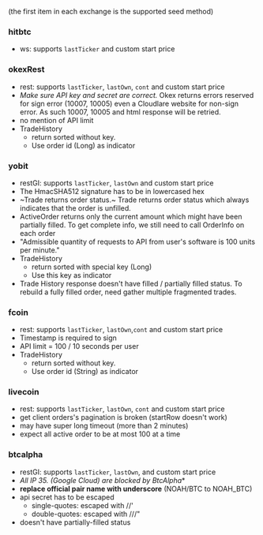 (the first item in each exchange is the supported seed method)

### hitbtc
- ws: supports `lastTicker` and custom start price

### okexRest
- rest: supports `lastTicker`, `lastOwn`, `cont` and custom start price
- *Make sure API key and secret are correct.* Okex returns errors reserved for sign error (10007, 10005) even a Cloudlare website for non-sign error.
As such 10007, 10005 and html response will be retried.
- no mention of API limit
- TradeHistory
    - return sorted without key.
    - Use order id (Long) as indicator

### yobit
- restGI: supports `lastTicker`, `lastOwn` and custom start price
- The HmacSHA512 signature has to be in lowercased hex
- ~Trade returns order status.~ Trade returns order status which always indicates that the order is unfilled.
- ActiveOrder returns only the current amount which might have been partially filled. To get complete info, we still need to call OrderInfo on each order
- "Admissible quantity of requests to API from user's software is 100 units per minute."
- TradeHistory
    - return sorted with special key (Long)
    - Use this key as indicator
- Trade History response doesn't have filled / partially filled status. To rebuild a fully filled order, need gather multiple fragmented trades.

### fcoin
- rest: supports `lastTicker`, `lastOwn`,`cont` and custom start price
- Timestamp is required to sign
- API limit = 100 / 10 seconds per user
- TradeHistory
    - return sorted without key.
    - Use order id (String) as indicator

### livecoin
- rest: supports `lastTicker`, `lastOwn`, `cont` and custom start price
- get client orders's pagination is broken (startRow doesn't work)
- may have super long timeout (more than 2 minutes)
- expect all active order to be at most 100 at a time

### btcalpha
- restGI: supports `lastTicker`, `lastOwn`,  and custom start price
- **All IP 35.* (Google Cloud) are blocked by BtcAlpha**
- **replace official pair name with underscore** (NOAH/BTC to NOAH_BTC)
- api secret has to be escaped
    - single-quotes: escaped with //'
    - double-quotes: escaped with ///"
- doesn't have partially-filled status



